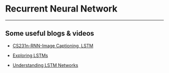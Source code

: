 # **Recurrent Neural Network** 

---

## Some useful blogs & videos

* [CS231n-RNN-Image Captioning, LSTM](https://www.youtube.com/watch?v=iX5V1WpxxkY&ab_channel=MachineLearner)

* [Exploring LSTMs](http://blog.echen.me/2017/05/30/exploring-lstms/)

* [Understanding LSTM Networks](http://colah.github.io/posts/2015-08-Understanding-LSTMs/)

  
